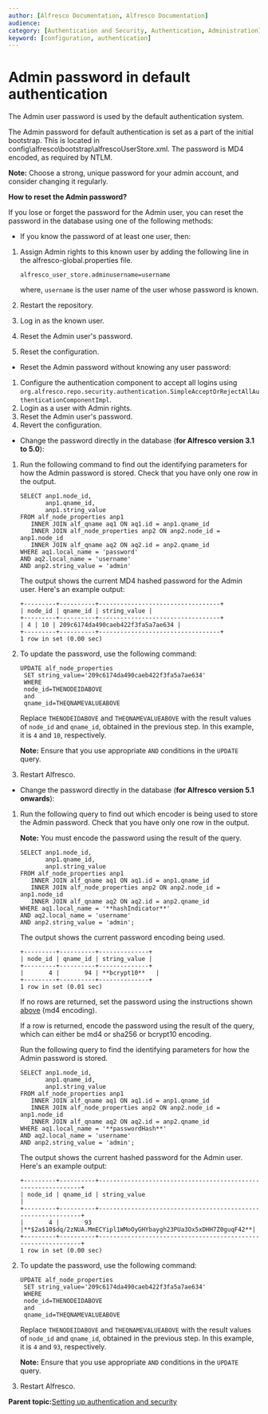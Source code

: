 ```yaml
---
author: [Alfresco Documentation, Alfresco Documentation]
audience: 
category: [Authentication and Security, Authentication, Administration]
keyword: [configuration, authentication]
---
```


# Admin password in default authentication

The Admin user password is used by the default authentication system.

The Admin password for default authentication is set as a part of the initial bootstrap. This is located in config\\alfresco\\bootstrap\\alfrescoUserStore.xml. The password is MD4 encoded, as required by NTLM.

**Note:** Choose a strong, unique password for your admin account, and consider changing it regularly.

**How to reset the Admin password?**

If you lose or forget the password for the Admin user, you can reset the password in the database using one of the following methods:

-   If you know the password of at least one user, then:

1.  Assign Admin rights to this known user by adding the following line in the alfresco-global.properties file.

    ```
    alfresco_user_store.adminusername=username
    ```

    where, `username` is the user name of the user whose password is known.

2.  Restart the repository.
3.  Log in as the known user.
4.  Reset the Admin user's password.
5.  Reset the configuration.

-   Reset the Admin password without knowing any user password:

1.  Configure the authentication component to accept all logins using `org.alfresco.repo.security.authentication.SimpleAcceptOrRejectAllAuthenticationComponentImpl`.
2.  Login as a user with Admin rights.
3.  Reset the Admin user's password.
4.  Revert the configuration.

-   Change the password directly in the database \(**for Alfresco version 3.1 to 5.0**\):

1.  Run the following command to find out the identifying parameters for how the Admin password is stored. Check that you have only one row in the output.

    ```
    SELECT anp1.node_id,
           anp1.qname_id,       
           anp1.string_value       
    FROM alf_node_properties anp1  
       INNER JOIN alf_qname aq1 ON aq1.id = anp1.qname_id   
       INNER JOIN alf_node_properties anp2 ON anp2.node_id = anp1.node_id    
       INNER JOIN alf_qname aq2 ON aq2.id = anp2.qname_id                    
    WHERE aq1.local_name = 'password'
    AND aq2.local_name = 'username'
    AND anp2.string_value = 'admin'
    ```

    The output shows the current MD4 hashed password for the Admin user. Here's an example output:

    ```
    +---------+----------+----------------------------------+
    | node_id | qname_id | string_value |                     
    +---------+----------+----------------------------------+
    | 4 | 10 | 209c6174da490caeb422f3fa5a7ae634 |                
    +---------+----------+----------------------------------+
    1 row in set (0.00 sec)
    ```

2.  To update the password, use the following command:

    ```
    UPDATE alf_node_properties  
     SET string_value='209c6174da490caeb422f3fa5a7ae634'
     WHERE  
     node_id=THENODEIDABOVE
     and
     qname_id=THEQNAMEVALUEABOVE
    ```

    Replace `THENODEIDABOVE` and `THEQNAMEVALUEABOVE` with the result values of `node_id` and `qname_id`, obtained in the previous step. In this example, it is `4` and `10`, respectively.

    **Note:** Ensure that you use appropriate `AND` conditions in the `UPDATE` query.

3.  Restart Alfresco.

-   Change the password directly in the database \(**for Alfresco version 5.1 onwards**\):

1.  Run the following query to find out which encoder is being used to store the Admin password. Check that you have only one row in the output.

    **Note:** You must encode the password using the result of the query.

    ```
    SELECT anp1.node_id,
           anp1.qname_id,
           anp1.string_value
    FROM alf_node_properties anp1
       INNER JOIN alf_qname aq1 ON aq1.id = anp1.qname_id
       INNER JOIN alf_node_properties anp2 ON anp2.node_id = anp1.node_id
       INNER JOIN alf_qname aq2 ON aq2.id = anp2.qname_id
    WHERE aq1.local_name = '**hashIndicator**'
    AND aq2.local_name = 'username'
    AND anp2.string_value = 'admin';
    ```

    The output shows the current password encoding being used.

    ```
    +---------+----------+--------------+
    | node_id | qname_id | string_value |
    +---------+----------+--------------+
    |       4 |       94 | **bcrypt10**   |
    +---------+----------+--------------+
    1 row in set (0.01 sec)
    ```

    If no rows are returned, set the password using the instructions shown [above](admin-password.md#md4) \(md4 encoding\).

    If a row is returned, encode the password using the result of the query, which can either be md4 or sha256 or bcrypt10 encoding.

    Run the following query to find the identifying parameters for how the Admin password is stored.

    ```
    SELECT anp1.node_id,
           anp1.qname_id,       
           anp1.string_value       
    FROM alf_node_properties anp1  
       INNER JOIN alf_qname aq1 ON aq1.id = anp1.qname_id   
       INNER JOIN alf_node_properties anp2 ON anp2.node_id = anp1.node_id    
       INNER JOIN alf_qname aq2 ON aq2.id = anp2.qname_id                    
    WHERE aq1.local_name = '**passwordHash**'
    AND aq2.local_name = 'username'
    AND anp2.string_value = 'admin';
    ```

    The output shows the current hashed password for the Admin user. Here's an example output:

    ```
    +---------+----------+--------------------------------------------------------------+
    | node_id | qname_id | string_value                                                 |
    +---------+----------+--------------------------------------------------------------+
    |       4 |       93 |**$2a$10$dq/2zNUA.MmECYipl1WMoOyGHYbaygh23PUa3Ox5xDHH7Z0guqF42**|
    +---------+----------+--------------------------------------------------------------+
    1 row in set (0.00 sec)
    ```

2.  To update the password, use the following command:

    ```
    UPDATE alf_node_properties  
     SET string_value='209c6174da490caeb422f3fa5a7ae634'
     WHERE  
     node_id=THENODEIDABOVE
     and
     qname_id=THEQNAMEVALUEABOVE
    ```

    Replace `THENODEIDABOVE` and `THEQNAMEVALUEABOVE` with the result values of `node_id` and `qname_id`, obtained in the previous step. In this example, it is `4` and `93`, respectively.

    **Note:** Ensure that you use appropriate `AND` conditions in the `UPDATE` query.

3.  Restart Alfresco.

**Parent topic:**[Setting up authentication and security](../concepts/auth-intro.md)

